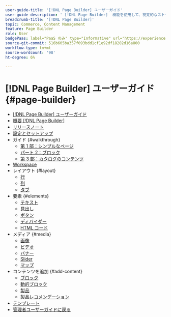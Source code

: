 ```yaml
---
user-guide-title: '[!DNL Page Builder] ユーザーガイド'
user-guide-description: ' [!DNL Page Builder]  機能を使用して、視覚的なストーリーテリングを強化するカスタムレイアウトでコンテンツに富んだページを作成し、顧客エンゲージメントとロイヤルティを高める方法を説明します。'
breadcrumb-title: '[!DNL Page Builder]'
topic: Commerce, Content Management
feature: Page Builder
role: User
badgePaas: label="PaaS のみ" type="Informative" url="https://experienceleague.adobe.com/en/docs/commerce/user-guides/product-solutions" tooltip="Adobe Commerce on Cloud プロジェクト（Adobeが管理する PaaS インフラストラクチャ）およびオンプレミスプロジェクトにのみ適用されます。"
source-git-commit: 516b605ba357f093bdd1cf1e92df18202d16a800
workflow-type: tm+mt
source-wordcount: '98'
ht-degree: 6%

---
```



# [!DNL Page Builder] ユーザーガイド {#page-builder}

- [[!DNL Page Builder] ユーザーガイド](guide-overview.md)
- [概要  [!DNL Page Builder]](introduction.md)
- [リリースノート](release-notes.md)
- [設定とセットアップ](setup.md)
- ガイド {#walkthrough}
   - [第 1 部：シンプルなページ](1-simple-page.md)
   - [パート 2：ブロック](2-blocks.md)
   - [第 3 部：カタログのコンテンツ](3-catalog-content.md)
- [Workspace](workspace.md)
- レイアウト {#layout}
   - [行](row.md)
   - [列](column.md)
   - [タブ](tabs.md)
- 要素 {#elements}
   - [テキスト](text.md)
   - [見出し](heading.md)
   - [ボタン](buttons.md)
   - [ディバイダー](divider.md)
   - [HTML コード](html-code.md)
- メディア {#media}
   - [画像](image.md)
   - [ビデオ](video.md)
   - [バナー](banner.md)
   - [Slider](slider.md)
   - [マップ](map.md)
- コンテンツを追加 {#add-content}
   - [ブロック](block.md)
   - [動的ブロック](dynamic-block.md)
   - [製品](products.md)
   - [製品レコメンデーション](recommendations.md)
- [テンプレート](templates.md)
- [ 管理者ユーザーガイドに戻る ](https://experienceleague.adobe.com/en/docs/commerce-admin/user-guides/home)

